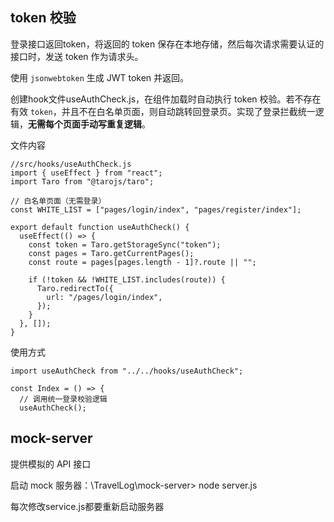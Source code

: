 ## token 校验

登录接口返回token，将返回的 token 保存在本地存储，然后每次请求需要认证的接口时，发送 token 作为请求头。

使用 `jsonwebtoken` 生成 JWT token 并返回。

创建hook文件useAuthCheck.js，在组件加载时自动执行 token 校验。若不存在有效 `token`，并且不在白名单页面，则自动跳转回登录页。实现了登录拦截统一逻辑，**无需每个页面手动写重复逻辑**。

文件内容

```
//src/hooks/useAuthCheck.js
import { useEffect } from "react";
import Taro from "@tarojs/taro";

// 白名单页面（无需登录）
const WHITE_LIST = ["pages/login/index", "pages/register/index"];

export default function useAuthCheck() {
  useEffect(() => {
    const token = Taro.getStorageSync("token");
    const pages = Taro.getCurrentPages();
    const route = pages[pages.length - 1]?.route || "";

    if (!token && !WHITE_LIST.includes(route)) {
      Taro.redirectTo({
        url: "/pages/login/index",
      });
    }
  }, []);
}
```

使用方式

```
import useAuthCheck from "../../hooks/useAuthCheck";

const Index = () => {
  // 调用统一登录校验逻辑
  useAuthCheck();
```



## mock-server

提供模拟的 API 接口

启动 mock 服务器：\TravelLog\mock-server> node server.js

每次修改service.js都要重新启动服务器